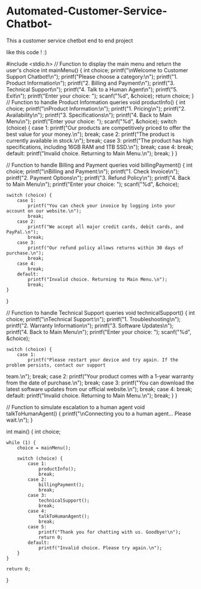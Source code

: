 # Automated-Customer-Service-Chatbot-
This a customer service chetbot end to end project

like this code ! :)


#include <stdio.h> 
// Function to display the main menu and return the user's choice 
int mainMenu() { 
int choice; 
printf("\nWelcome to Customer Support Chatbot!\n"); 
printf("Please choose a category:\n"); 
printf("1. Product Information\n"); 
printf("2. Billing and Payment\n"); 
printf("3. Technical Support\n"); 
printf("4. Talk to a Human Agent\n"); 
printf("5. Exit\n"); 
printf("Enter your choice: "); 
scanf("%d", &choice); 
return choice; 
} 
// Function to handle Product Information queries 
void productInfo() { 
int choice; 
printf("\nProduct Information:\n"); 
printf("1. Pricing\n"); 
printf("2. Availability\n"); 
printf("3. Specifications\n"); 
printf("4. Back to Main Menu\n"); 
printf("Enter your choice: "); 
scanf("%d", &choice); 
switch (choice) { 
case 1: 
printf("Our products are competitively priced to offer the best value for your money.\n"); 
            break; 
        case 2: 
            printf("The product is currently available in stock.\n"); 
            break; 
        case 3: 
            printf("The product has high specifications, including 16GB RAM and 1TB SSD.\n"); 
            break; 
        case 4: 
            break; 
        default: 
            printf("Invalid choice. Returning to Main Menu.\n"); 
            break; 
    } 
} 
 
// Function to handle Billing and Payment queries 
void billingPayment() { 
    int choice; 
    printf("\nBilling and Payment:\n"); 
    printf("1. Check Invoice\n"); 
    printf("2. Payment Options\n"); 
    printf("3. Refund Policy\n"); 
    printf("4. Back to Main Menu\n"); 
    printf("Enter your choice: "); 
    scanf("%d", &choice); 
 
    switch (choice) { 
        case 1: 
            printf("You can check your invoice by logging into your account on our website.\n"); 
            break; 
        case 2: 
            printf("We accept all major credit cards, debit cards, and PayPal.\n"); 
            break; 
        case 3: 
            printf("Our refund policy allows returns within 30 days of purchase.\n"); 
            break; 
        case 4: 
            break; 
        default: 
            printf("Invalid choice. Returning to Main Menu.\n"); 
            break; 
    } 
} 
 
// Function to handle Technical Support queries 
void technicalSupport() { 
    int choice; 
    printf("\nTechnical Support:\n"); 
    printf("1. Troubleshooting\n"); 
    printf("2. Warranty Information\n"); 
    printf("3. Software Updates\n"); 
    printf("4. Back to Main Menu\n"); 
    printf("Enter your choice: "); 
    scanf("%d", &choice); 
 
    switch (choice) { 
        case 1: 
            printf("Please restart your device and try again. If the problem persists, contact our support 
team.\n"); 
            break; 
        case 2: 
            printf("Your product comes with a 1-year warranty from the date of purchase.\n"); 
            break; 
        case 3: 
            printf("You can download the latest software updates from our official website.\n"); 
            break; 
        case 4: 
            break; 
        default: 
            printf("Invalid choice. Returning to Main Menu.\n"); 
            break; 
    } 
} 
 
// Function to simulate escalation to a human agent 
void talkToHumanAgent() { 
    printf("\nConnecting you to a human agent... Please wait.\n"); 
} 
 
int main() { 
    int choice; 
 
    while (1) { 
        choice = mainMenu(); 
 
        switch (choice) { 
            case 1: 
                productInfo(); 
                break; 
            case 2: 
                billingPayment(); 
                break; 
            case 3: 
                technicalSupport(); 
                break; 
            case 4: 
                talkToHumanAgent(); 
                break; 
            case 5: 
                printf("Thank you for chatting with us. Goodbye!\n"); 
                return 0; 
            default: 
                printf("Invalid choice. Please try again.\n"); 
        } 
    } 
 
    return 0; 
} 

